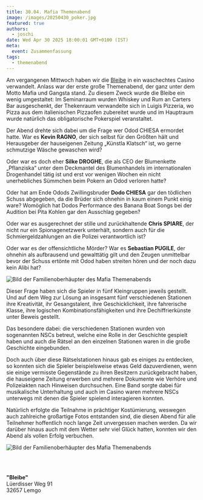 ```yaml
---
title: 30.04. Mafia Themenabend
image: /images/20250430_poker.jpg
featured: true
authors:
  - joschi
date: Wed Apr 30 2025 18:00:01 GMT+0100 (IST)
meta:
  event: Zusammenfassung
tags:
  - themenabend
---
```


Am vergangenen Mittwoch haben wir die [Bleibe](#bleibe) in ein waschechtes Casino verwandelt. Anlass war der
erste große Themenabend, der ganz unter dem Motto Mafia und Gangsta stand. Zu diesem Zweck wurde die Bleibe ein wenig
umgestaltet: Im Seminarraum wurden Whiskey und Rum an Carters Bar ausgeschenkt, der Thekenraum verwandelte sich in
Luigis Pizzeria, wo Pizza aus dem italienischen Pizzaofen zubereitet wurde und im Hauptraum wurde natürlich das
obligatorische Pokerspiel veranstaltet.

Der Abend drehte sich dabei um die Frage wer Odod CHIESA ermordet hatte. War es **Kevin RAGNO**, der sich selbst für den
Größten hält und Herausgeber der hauseigenen Zeitung „Künstla Klatsch“ ist, wo gerne schmutzige Wäsche gewaschen wird?

Oder war es doch eher **Silke DROGHE**, die als CEO der Blumenkette „Pflanziska“ unter dem Deckmantel des Blumenhandels
im internationalen Drogenhandel tätig ist und erst vor wenigen Wochen ein nicht unerhebliches Sümmchen beim Pokern an
Odod verloren hatte?

Oder hat am Ende Odods Zwillingsbruder **Dodo CHIESA** gar den tödlichen Schuss abgegeben, da die Brüder sich ohnehin in
kaum einem Punkt einig ware? Womöglich hat Dodos Performance des Banana Boat Songs bei der Audition bei Pita Kohlen gar
den Ausschlag gegeben?

Oder war es ausgerechnet der stille und zurückhaltende **Chris SPIARE**, der nicht nur ein Spionagenetzwerk unterhält,
sondern auch für die Schmiergeldzahlungen an die Polizei verantwortlich ist?

Oder war es der offensichtliche Mörder? War es **Sebastian PUGILE**, der ohnehin als aufbrausend und gewalttätig gilt und
den Zeugen unmittelbar bevor der Schuss ertönte mit Odod haben streiten hören und der noch dazu kein Alibi hat?

![Bild der Familienoberhäupter des Mafia Themenabends](/images/20250430_familia.jpg)

Dieser Frage haben sich die Spieler in fünf Kleingruppen jeweils gestellt. Und auf dem Weg zur Lösung an insgesamt fünf
verschiedenen Stationen ihre Kreativität, ihr Gesangstalent, ihre Geschicklichkeit, ihre fahrerische Klasse, ihre
logischen Kombinationsfähigkeiten und ihre Dechiffrierkünste unter Beweis gestellt.

Das besondere dabei: die verschiedenen Stationen wurden von sogenannten NSCs betreut, welche eine Rolle in der
Geschichte gespielt haben und auch die Rätsel an den einzelnen Stationen waren in die große Geschichte eingebunden.

Doch auch über diese Rätselstationen hinaus gab es einiges zu entdecken, so konnten sich die Spieler beispielsweise
etwas Geld dazuverdienen, wenn sie einige vermisste Gegenstände zu ihren Besitzern zurückgebracht haben, die hauseigene
Zeitung erwerben und mehrere Dokumente wie Verhöre und Polizeiakten nach Hinweisen durchsuchen. Eine Band sorgte dabei
für musikalische Unterhaltung und auch im Casino waren mehrere NSCs unterwegs mit denen die Spieler spielend
interagieren konnten.

Natürlich erfolgte die Teilnahme in prächtiger Kostümierung, weswegen auch zahlreiche großartige Fotos entstanden sind,
die diesen Abend für alle Teilnehmer hoffentlich noch lange Zeit unvergessen machen werden. Da wir darüber hinaus auch
mit dem Wetter sehr viel Glück hatten, konnten wir den Abend als vollen Erfolg verbuchen.

![Bild der Familienoberhäupter des Mafia Themenabends](/images/20250430_winners.jpg)

<p id="bleibe">
  <br>
  <br>

  <strong>"Bleibe"</strong><br>
  Lüerdisser Weg 91<br>
  32657 Lemgo
</p>
